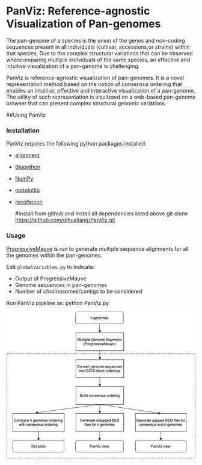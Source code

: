 # PanViz: Reference-agnostic Visualization of Pan-genomes
The pan-genome of a species is the union of the genes and non-coding sequences present in all individuals (cultivar, accessions,or strains) within that species. Due to the complex structural variations that can be observed whencomparing multiple individuals of the same species, an effective and intuitive visualization of a pan-genome is challenging. 

PanViz is reference-agnostic visualization of pan-genomes. It is a novel representation method based on the notion of consensus ordering that enables an intuitive, effective and interactive visualization of a pan-genome. The utility of such representation is visulizaed on  a web-based pan-genome browser that can present complex structural genomic variations.

##Using PanViz
### Installation
PanViz requires the following python packages installed:
-   [alignment](https://pypi.org/project/alignment/)

-   [Biopython](https://biopython.org)

-   [NumPy](https://numpy.org)

-   [matplotlib](https://matplotlib.org/3.2.1/api/_as_gen/matplotlib.pyplot.html)

-   [recollecion](https://pypi.org/project/recollection/)


	#Install from github and install all dependencies listed above
	git clone https://github.com/qihualiang/PanViz.git

### Usage
[ProgressiveMauve](http://darlinglab.org/mauve/user-guide/progressivemauve.html) is run to generate multiple sequence alignments for all the genomes within the pan-genomes. 

Edit `globalVariables.py` to indicate:
-    Output of ProgressiveMauve
-    Genome sequences in pan-genomes
-    Number of chromosomes/contigs to be considered

Run PanViz pipeline as:
	python PanViz.py


![panviz\[fig1\]](docs/figs/flowchart.jpg)
